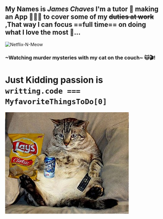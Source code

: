 ## My Names is *James Chaves* I'm a tutor 🥸 making an App 👨🏻‍💻 to cover some of my ~~duties at work~~  ,That way I can focus ==full time== on doing what I love the most 🤩...
![Netflix-N-Meow]((https://i.pinimg.com/originals/f5/d2/f2/f5d2f246bd0b188f991e3c15b3bf6c53.jpg) "Netflix-N-Meow")
### ~Watching murder mysteries with my cat on the couch~ 🐱🎬!
# Just Kidding passion is `writting.code === MyfavoriteThingsToDo[0]`


[![Netflix-N-Meow](/cat.png "Netflix-N-Meow")](https://giphy.com/gifs/4fDyJqlYYMkvK)




